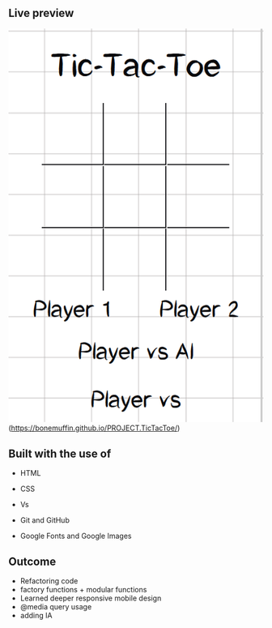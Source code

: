 ## Live preview ##
![](./Media/preview.png)
(https://bonemuffin.github.io/PROJECT.TicTacToe/)

## Built with the use of
- HTML
* CSS
- Vs
* Git and GitHub
- Google Fonts and Google Images

## Outcome ##
* Refactoring code 
* factory functions + modular functions
* Learned deeper responsive mobile design
* @media query usage
* adding IA
